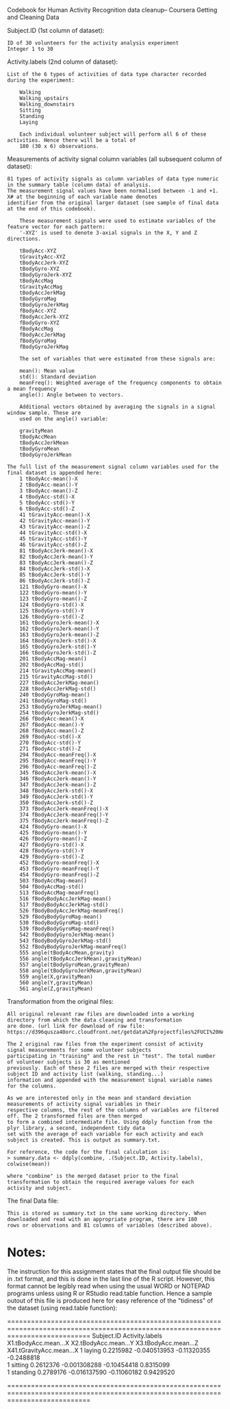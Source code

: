  Codebook for Human Activity Recognition data cleanup– Coursera Getting and Cleaning Data


Subject.ID (1st column of dataset):

	ID of 30 volunteers for the activity analysis experiment
 	Integer 1 to 30


Activity.labels (2nd column of dataset):

	List of the 6 types of activities of data type character recorded during the experiment:

		Walking
		Walking_upstairs
		Walking_downstairs
		Sitting
		Standing
		Laying

		Each individual volunteer subject will perform all 6 of these activities. Hence there will be a total of
		180 (30 x 6) observations.


Measurements of activity signal column variables (all subsequent column of dataset):

	81 types of activity signals as column variables of data type numeric in the summary table (column data) of analysis. 
	The measurement signal values have been normalised between -1 and +1. X# at the beginning of each variable name denotes 
	identifier from the original larger dataset (see sample of final data at the end of this codebook).

		These measurement signals were used to estimate variables of the feature vector for each pattern:  
		'-XYZ' is used to denote 3-axial signals in the X, Y and Z directions.

		tBodyAcc-XYZ
		tGravityAcc-XYZ
		tBodyAccJerk-XYZ
		tBodyGyro-XYZ
		tBodyGyroJerk-XYZ
		tBodyAccMag
		tGravityAccMag
		tBodyAccJerkMag
		tBodyGyroMag
		tBodyGyroJerkMag
		fBodyAcc-XYZ
		fBodyAccJerk-XYZ
		fBodyGyro-XYZ
		fBodyAccMag
		fBodyAccJerkMag
		fBodyGyroMag
		fBodyGyroJerkMag

		The set of variables that were estimated from these signals are: 

		mean(): Mean value
		std(): Standard deviation
		meanFreq(): Weighted average of the frequency components to obtain a mean frequency
		angle(): Angle between to vectors.

		Additional vectors obtained by averaging the signals in a signal window sample. These are 
		used on the angle() variable:

		gravityMean
		tBodyAccMean
		tBodyAccJerkMean
		tBodyGyroMean
		tBodyGyroJerkMean

	The full list of the measurement signal column variables used for the final dataset is appended here:
		1 tBodyAcc-mean()-X
		2 tBodyAcc-mean()-Y
		3 tBodyAcc-mean()-Z
		4 tBodyAcc-std()-X
		5 tBodyAcc-std()-Y
		6 tBodyAcc-std()-Z
		41 tGravityAcc-mean()-X
		42 tGravityAcc-mean()-Y
		43 tGravityAcc-mean()-Z
		44 tGravityAcc-std()-X
		45 tGravityAcc-std()-Y
		46 tGravityAcc-std()-Z
		81 tBodyAccJerk-mean()-X
		82 tBodyAccJerk-mean()-Y
		83 tBodyAccJerk-mean()-Z
		84 tBodyAccJerk-std()-X
		85 tBodyAccJerk-std()-Y
		86 tBodyAccJerk-std()-Z
		121 tBodyGyro-mean()-X
		122 tBodyGyro-mean()-Y
		123 tBodyGyro-mean()-Z
		124 tBodyGyro-std()-X
		125 tBodyGyro-std()-Y
		126 tBodyGyro-std()-Z
		161 tBodyGyroJerk-mean()-X
		162 tBodyGyroJerk-mean()-Y
		163 tBodyGyroJerk-mean()-Z
		164 tBodyGyroJerk-std()-X
		165 tBodyGyroJerk-std()-Y
		166 tBodyGyroJerk-std()-Z
		201 tBodyAccMag-mean()
		202 tBodyAccMag-std()
		214 tGravityAccMag-mean()
		215 tGravityAccMag-std()
		227 tBodyAccJerkMag-mean()
		228 tBodyAccJerkMag-std()
		240 tBodyGyroMag-mean()
		241 tBodyGyroMag-std()
		253 tBodyGyroJerkMag-mean()
		254 tBodyGyroJerkMag-std()
		266 fBodyAcc-mean()-X
		267 fBodyAcc-mean()-Y
		268 fBodyAcc-mean()-Z
		269 fBodyAcc-std()-X
		270 fBodyAcc-std()-Y
		271 fBodyAcc-std()-Z
		294 fBodyAcc-meanFreq()-X
		295 fBodyAcc-meanFreq()-Y
		296 fBodyAcc-meanFreq()-Z
		345 fBodyAccJerk-mean()-X
		346 fBodyAccJerk-mean()-Y
		347 fBodyAccJerk-mean()-Z
		348 fBodyAccJerk-std()-X
		349 fBodyAccJerk-std()-Y
		350 fBodyAccJerk-std()-Z
		373 fBodyAccJerk-meanFreq()-X
		374 fBodyAccJerk-meanFreq()-Y
		375 fBodyAccJerk-meanFreq()-Z
		424 fBodyGyro-mean()-X
		425 fBodyGyro-mean()-Y
		426 fBodyGyro-mean()-Z
		427 fBodyGyro-std()-X
		428 fBodyGyro-std()-Y
		429 fBodyGyro-std()-Z
		452 fBodyGyro-meanFreq()-X
		453 fBodyGyro-meanFreq()-Y
		454 fBodyGyro-meanFreq()-Z
		503 fBodyAccMag-mean()
		504 fBodyAccMag-std()
		513 fBodyAccMag-meanFreq()
		516 fBodyBodyAccJerkMag-mean()
		517 fBodyBodyAccJerkMag-std()
		526 fBodyBodyAccJerkMag-meanFreq()
		529 fBodyBodyGyroMag-mean()
		530 fBodyBodyGyroMag-std()
		539 fBodyBodyGyroMag-meanFreq()
		542 fBodyBodyGyroJerkMag-mean()
		543 fBodyBodyGyroJerkMag-std()
		552 fBodyBodyGyroJerkMag-meanFreq()
		555 angle(tBodyAccMean,gravity)
		556 angle(tBodyAccJerkMean),gravityMean)
		557 angle(tBodyGyroMean,gravityMean)
		558 angle(tBodyGyroJerkMean,gravityMean)
		559 angle(X,gravityMean)
		560 angle(Y,gravityMean)
		561 angle(Z,gravityMean)
		



Transformation from the original files:

	All original relevant raw files are downloaded into a working directory from which the data cleaning and transformation 
	are done. (url link for download of raw file: https://d396qusza40orc.cloudfront.net/getdata%2Fprojectfiles%2FUCI%20HAR%20Dataset.zip)

	The 2 original raw files from the experiment consist of activity signal measurements for some volunteer subjects 
	participating in "training" and the rest in "test". The total number of volunteer subjects is 30 as mentioned 
	previously. Each of these 2 files are merged with their respective subject ID and activity list (walking, standing...)
	information and appended with the measurement signal variable names for the columns. 

	As we are interested only in the mean and standard deviation measurements of activity signal variables in their 
	respective columns, the rest of the columns of variables are filtered off. The 2 transformed files are then merged 
	to form a combined intermediate file. Using ddply function from the plyr library, a second, independent tidy data 
	set with the average of each variable for each activity and each subject is created. This is output as summary.txt.

	For reference, the code for the final calculation is:
	> summary.data <- ddply(combine, .(Subject.ID, Activity.labels), colwise(mean))

	where "combine" is the merged dataset prior to the final transformation to obtain the required average values for each
	activity and subject.



The final Data file:
	
 	This is stored as summary.txt in the same working directory. When downloaded and read with an appropriate program, there are 180 
	rows or observations and 81 columns of variables (described above). 
	


Notes: 
======
The instruction for this assignment states that the final output file should be in .txt format,  and this is done in the last line of
the R script. However, this format cannot be legibly read when using the usual WORD or NOTEPAD programs unless using R or RStudio 
read.table function. Hence a sample outout of this file is produced here for easy reference of the "tidiness" of the dataset 
(using read.table function):

=================================================================================================================================
Subject.ID	Activity.labels	X1.tBodyAcc.mean...X	X2.tBodyAcc.mean...Y	X3.tBodyAcc.mean...Z	X41.tGravityAcc.mean...X
1		laying		0.2215982		-0.040513953		-0.11320355		-0.2488818	
1		sitting		0.2612376		-0.001308288		-0.10454418		0.8315099	
1		standing	0.2789176		-0.016137590		-0.11060182		0.9429520	

=================================================================================================================================	


